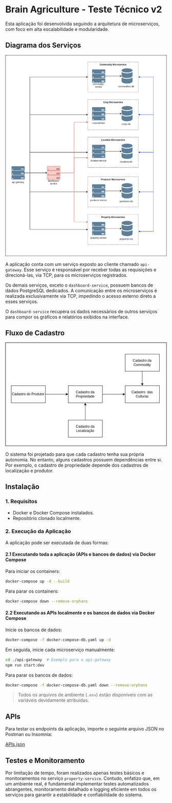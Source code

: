 # Brain Agriculture - Teste Técnico v2

Esta aplicação foi desenvolvida seguindo a arquitetura de microserviços, com foco em alta escalabilidade e modularidade.

## Diagrama dos Serviços

![Diagrama dos microserviços](README_FILES/diagram.png)

A aplicação conta com um serviço exposto ao cliente chamado `api-gateway`. Esse serviço é responsável por receber todas as requisições e direcioná-las, via TCP, para os microserviços registrados.

Os demais serviços, exceto o `dashboard-service`, possuem bancos de dados PostgreSQL dedicados. A comunicação entre os microserviços é realizada exclusivamente via TCP, impedindo o acesso externo direto a esses serviços.

O `dashboard-service` recupera os dados necessários de outros serviços para compor os gráficos e relatórios exibidos na interface.

## Fluxo de Cadastro

![Fluxo de registro](README_FILES/register.png)

O sistema foi projetado para que cada cadastro tenha sua própria autonomia. No entanto, alguns cadastros possuem dependências entre si. Por exemplo, o cadastro de propriedade depende dos cadastros de localização e produtor.

## Instalação

### 1. Requisitos
- Docker e Docker Compose instalados.
- Repositório clonado localmente.

### 2. Execução da Aplicação

A aplicação pode ser executada de duas formas:

#### 2.1 Executando toda a aplicação (APIs e bancos de dados) via Docker Compose
Para iniciar os containers:
```sh
docker-compose up -d --build
```
Para parar os containers:
```sh
docker-compose down --remove-orphans
```

#### 2.2 Executando as APIs localmente e os bancos de dados via Docker Compose
Inicie os bancos de dados:
```sh
docker-compose -f docker-compose-db.yaml up -d
```
Em seguida, inicie cada microserviço manualmente:
```sh
cd ./api-gateway  # Exemplo para o api-gateway
npm run start:dev
```
Para parar os bancos de dados:
```sh
docker-compose -f docker-compose-db.yaml down --remove-orphans
```

> Todos os arquivos de ambiente (`.env`) estão disponíveis com as variáveis devidamente atribuídas.

## APIs
Para testar os endpoints da aplicação, importe o seguinte arquivo JSON no Postman ou Insomnia:

[APIs.json](README_FILES/brain-ag.postman_collection.json)

## Testes e Monitoramento

Por limitação de tempo, foram realizados apenas testes básicos e monitoramentos no serviço `property-service`. Contudo, enfatizo que, em um ambiente real, é fundamental implementar testes automatizados abrangentes, monitoramento detalhado e logging eficiente em todos os serviços para garantir a estabilidade e confiabilidade do sistema.

